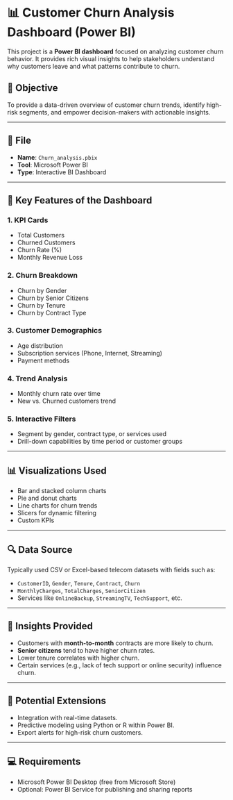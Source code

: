 # 📊 Customer Churn Analysis Dashboard (Power BI)

This project is a **Power BI dashboard** focused on analyzing customer churn behavior. It provides rich visual insights to help stakeholders understand why customers leave and what patterns contribute to churn.

## 🎯 Objective

To provide a data-driven overview of customer churn trends, identify high-risk segments, and empower decision-makers with actionable insights.

---

## 📁 File

* **Name**: `Churn_analysis.pbix`
* **Tool**: Microsoft Power BI
* **Type**: Interactive BI Dashboard

---

## 📌 Key Features of the Dashboard

### 1. **KPI Cards**

* Total Customers
* Churned Customers
* Churn Rate (%)
* Monthly Revenue Loss

### 2. **Churn Breakdown**

* Churn by Gender
* Churn by Senior Citizens
* Churn by Tenure
* Churn by Contract Type

### 3. **Customer Demographics**

* Age distribution
* Subscription services (Phone, Internet, Streaming)
* Payment methods

### 4. **Trend Analysis**

* Monthly churn rate over time
* New vs. Churned customers trend

### 5. **Interactive Filters**

* Segment by gender, contract type, or services used
* Drill-down capabilities by time period or customer groups

---

## 📊 Visualizations Used

* Bar and stacked column charts
* Pie and donut charts
* Line charts for churn trends
* Slicers for dynamic filtering
* Custom KPIs

---

## 🔍 Data Source

Typically used CSV or Excel-based telecom datasets with fields such as:

* `CustomerID`, `Gender`, `Tenure`, `Contract`, `Churn`
* `MonthlyCharges`, `TotalCharges`, `SeniorCitizen`
* Services like `OnlineBackup`, `StreamingTV`, `TechSupport`, etc.

---

## 📌 Insights Provided

* Customers with **month-to-month** contracts are more likely to churn.
* **Senior citizens** tend to have higher churn rates.
* Lower tenure correlates with higher churn.
* Certain services (e.g., lack of tech support or online security) influence churn.

---

## 🧠 Potential Extensions

* Integration with real-time datasets.
* Predictive modeling using Python or R within Power BI.
* Export alerts for high-risk churn customers.

---

## 💻 Requirements

* Microsoft Power BI Desktop (free from Microsoft Store)
* Optional: Power BI Service for publishing and sharing reports
